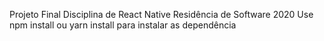 Projeto Final Disciplina de React Native Residência de Software 2020
Use npm install ou yarn install para instalar as dependência 